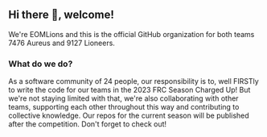 ## Hi there 👋, welcome!
We're EOMLions and this is the official GitHub organization for both teams 7476 Aureus and 9127 Lioneers.

### What do we do?
As a software community of 24 people, our responsibility is to, well FIRSTly to write the code for our teams in the 2023 FRC Season Charged Up! But we're not staying limited with that, we're also collaborating with other teams, supporting each other throughout this way and contributing to collective knowledge. Our repos for the current season will be published after the competition. Don't forget to check out!
